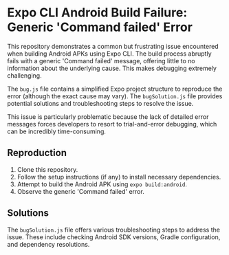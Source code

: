 # Expo CLI Android Build Failure: Generic 'Command failed' Error

This repository demonstrates a common but frustrating issue encountered when building Android APKs using Expo CLI.  The build process abruptly fails with a generic 'Command failed' message, offering little to no information about the underlying cause. This makes debugging extremely challenging.

The `bug.js` file contains a simplified Expo project structure to reproduce the error (although the exact cause may vary).  The `bugSolution.js` file provides potential solutions and troubleshooting steps to resolve the issue. 

This issue is particularly problematic because the lack of detailed error messages forces developers to resort to trial-and-error debugging, which can be incredibly time-consuming.

## Reproduction

1. Clone this repository.
2. Follow the setup instructions (if any) to install necessary dependencies.
3. Attempt to build the Android APK using `expo build:android`.
4. Observe the generic 'Command failed' error.

## Solutions

The `bugSolution.js` file offers various troubleshooting steps to address the issue. These include checking Android SDK versions, Gradle configuration, and dependency resolutions.  